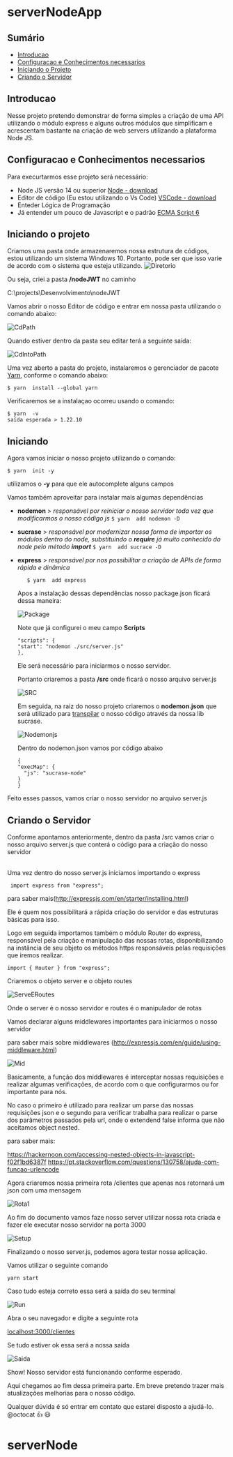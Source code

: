 # serverNodeApp

## Sumário
* [Introducao](#introducao)
* [Configuracao e Conhecimentos necessarios](#configuracao-e-conhecimentos-necessarios)
* [Iniciando o Projeto](#iniciando-o-projeto)
* [Criando o Servidor](#criando-o-servidor)

## Introducao 
Nesse projeto pretendo demonstrar de forma simples a criação de uma API utilizando o módulo express e alguns outros módulos que simplificam  e acrescentam bastante na criação de web servers utilizando a plataforma Node JS. 
	
## Configuracao e Conhecimentos necessarios
Para execurtarmos esse projeto será necessário: 
* Node JS versão 14 ou superior  [Node - download](https://nodejs.org/en/download/) 
* Editor de código (Eu estou utilizando o Vs Code) [VSCode - download](https://code.visualstudio.com/download)
* Enteder Lógica de Programação
* Já entender um pouco de Javascript e o padrão [ECMA Script 6 ](https://www.w3schools.com/js/js_es6.asp)

	
## Iniciando o projeto
Criamos uma pasta onde armazenaremos nossa estrutura de códigos, estou utilizando um sistema Windows 10. Portanto, pode ser que isso varie de acordo com o sistema que esteja utilizando. 
![Diretorio](img1.jpg)

Ou seja, criei a pasta **/nodeJWT** no caminho

C:\projects\Desenvolvimento\nodeJWT

Vamos abrir o nosso Editor de código e entrar em nossa pasta utilizando o comando abaixo: 

![CdPath](img2.jpg)

Quando estiver dentro da pasta seu editar terá a seguinte saída:

![CdIntoPath](img3.jpg)

Uma vez aberto a pasta do projeto, instalaremos o gerenciador de pacote [Yarn](https://yarnpkg.com/), conforme o comando abaixo:

```
$ yarn  install --global yarn
```

Verificaremos se a instalaçao ocorreu usando o comando: 

```
$ yarn  -v
saída esperada > 1.22.10 
```

## Iniciando
Agora vamos iniciar o nosso projeto utilizando o comando: 

```
$ yarn  init -y
```
utilizamos o **-y** para que ele autocomplete alguns campos 

Vamos também aproveitar para instalar mais algumas dependências

* **nodemon**  > _responsável por reiniciar o nosso servidor toda vez que modificarmos o nosso código js_
        ```
        $ yarn  add nodemon -D
        ```

* **sucrase**  > _responsável por modernizar nossa forma de importar os módulos dentro do node, substituindo o **require** já muito conhecido do node pelo método **import**_
        ```
        $ yarn  add sucrace -D
        ```

* **express** > _responsável por nos possibilitar a criação de APIs de forma rápida e dinâmica_

     ```
        $ yarn  add express
    ```

    Apos a instalação dessas dependências nosso package.json ficará dessa maneira:

    ![Package](img4.jpg)
    
    Note que já configurei o meu campo **Scripts**
    ```
  "scripts": {
    "start": "nodemon ./src/server.js"
  },
    ```

    Ele será necessário para iniciarmos o nosso servidor. 

    Portanto criaremos a pasta **/src** onde ficará o nosso arquivo server.js 

    ![SRC](img6.jpg)
    
    Em seguida, na raiz do nosso projeto criaremos o **nodemon.json** que será utilizado para [transpilar](https://natanaelfonseca.com.br/2017/02/08/transpilar-codigo-para-javascript/#:~:text=Transpilar%20significa%20converter%20um%20c%C3%B3digo,c%C3%B3digo%20equivalente%20em%20outra%20linguagem) o nosso código através da nossa lib sucrase. 

    ![Nodemonjs](img5.jpg)

    Dentro do nodemon.json vamos por código abaixo

    ```
  {
    "execMap": {
      "js": "sucrase-node"
    }
  }
    ```
Feito esses passos, vamos criar o nosso servidor no arquivo server.js 

## Criando o Servidor 
Conforme apontamos anteriormente, dentro da pasta /src vamos criar o nosso arquivo server.js que conterá o código para a criação do nosso servidor  
<br />

Uma vez dentro do nosso server.js iniciamos importando o express 
```
 import express from "express";
 ```
para saber mais(http://expressjs.com/en/starter/installing.html)

Ele é quem nos possibilitará a rápida criação do servidor e das estruturas básicas para isso. 

Logo em seguida importamos também o módulo Router do express, responsável pela criação e manipulação das nossas rotas, disponibilizando na instância de seu objeto os métodos https responsáveis pelas requisições que iremos realizar. 

```
import { Router } from "express";
 ```
Criaremos o objeto server e o objeto routes 

![ServeERoutes](img7.jpg)

Onde o server é o nosso servidor e routes é o manipulador de rotas

Vamos declarar alguns middlewares importantes para iniciarmos o nosso servidor

para saber mais sobre middlewares (http://expressjs.com/en/guide/using-middleware.html)

![Mid](img8.jpg)

Basicamente, a função dos middlewares é interceptar nossas requisições e realizar algumas verificações, de acordo com o que configurarmos ou for importante para nós. 

No caso o primeiro é utilizado para realizar um parse das nossas requisições json e o segundo para verificar trabalha para realizar o parse dos parâmetros passados pela url, onde o extendend false informa que não aceitamos object nested. 

para saber mais: 

https://hackernoon.com/accessing-nested-objects-in-javascript-f02f1bd6387f
https://pt.stackoverflow.com/questions/130758/ajuda-com-funcao-urlencode



Agora criaremos nossa primeira rota /clientes que apenas nos retornará um json com uma mensagem

![Rota1](img9.jpg)

Ao fim do documento vamos faze nosso server utilizar nossa rota criada e fazer ele executar nosso servidor na porta 3000 

![Setup](img10.jpg)

Finalizando o nosso server.js, podemos agora testar nossa aplicação. 

Vamos utilizar o seguinte comando 

```
yarn start 
```

Caso tudo esteja correto essa será a saída do seu terminal

![Run](img11.jpg)

Abra o seu navegador e digite a seguinte rota 

[localhost:3000/clientes](http://localhost:3000/clientes)

Se tudo estiver ok essa será a nossa saída

![Saida](img12.jpg)

Show! Nosso servidor está funcionando conforme esperado. 

Aqui chegamos ao fim dessa primeira parte. Em breve pretendo trazer mais atualizações melhorias para o nosso código. 

Qualquer dúvida é só entrar em contato que estarei disposto a ajudá-lo. @octocat :+1: :smiley:





# serverNode
